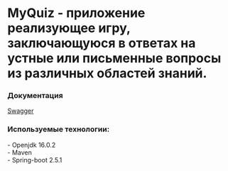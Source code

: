 <h1>MyQuiz - приложение реализующее игру, заключающуюся в ответах на устные или письменные вопросы из различных областей знаний.</h1>
<h3>Документация</h3>
<p><a href="http://localhost:8080/swagger-ui.html" class="blank">Swagger</a></p>
<h3>Используемые технологии:</h3>
- Openjdk 16.0.2 <br>
- Maven <br>
- Spring-boot 2.5.1 <br>
